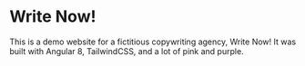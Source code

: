 # Write Now!

This is a demo website for a fictitious copywriting agency, Write Now! It was built with Angular 8, TailwindCSS, and a lot of pink and purple.
